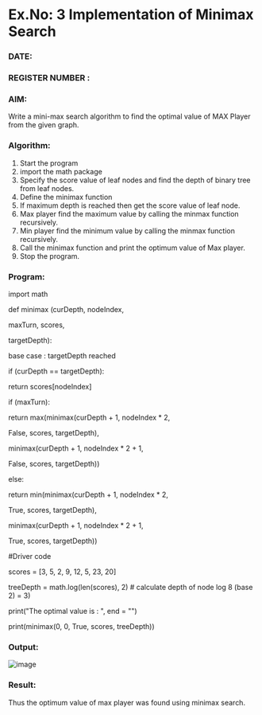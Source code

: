 # Ex.No: 3  Implementation of Minimax Search
### DATE:                                                                            
### REGISTER NUMBER : 
### AIM: 
Write a mini-max search algorithm to find the optimal value of MAX Player from the given graph.
### Algorithm:
1. Start the program
2. import the math package
3. Specify the score value of leaf nodes and find the depth of binary tree from leaf nodes.
4. Define the minimax function
5. If maximum depth is reached then get the score value of leaf node.
6. Max player find the maximum value by calling the minmax function recursively.
7. Min player find the minimum value by calling the minmax function recursively.
8. Call the minimax function  and print the optimum value of Max player.
9. Stop the program. 

### Program:
import math

def minimax (curDepth, nodeIndex,

maxTurn, scores,

targetDepth):

base case : targetDepth reached

if (curDepth == targetDepth):

return scores[nodeIndex]

if (maxTurn):

return max(minimax(curDepth + 1, nodeIndex * 2,

False, scores, targetDepth),

minimax(curDepth + 1, nodeIndex * 2 + 1,

False, scores, targetDepth))

else:

return min(minimax(curDepth + 1, nodeIndex * 2,

True, scores, targetDepth),

minimax(curDepth + 1, nodeIndex * 2 + 1,

True, scores, targetDepth))

#Driver code

scores = [3, 5, 2, 9, 12, 5, 23, 20]

treeDepth = math.log(len(scores), 2) # calculate depth of node log 8 (base 2) = 3)

print("The optimal value is : ", end = "")

print(minimax(0, 0, True, scores, treeDepth))










### Output:
![image](https://github.com/user-attachments/assets/0071e2dd-d369-42e7-a306-15f1f3569232)



### Result:
Thus the optimum value of max player was found using minimax search.
